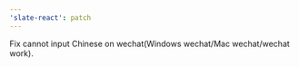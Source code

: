 ```yaml
---
'slate-react': patch
---
```


Fix cannot input Chinese on wechat(Windows wechat/Mac wechat/wechat work).


